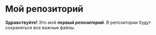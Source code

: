 # Мой репозиторий
**Здравствуйте!**
Это мой ***первый репозиторий***. В репозитории будут сохраняться все важные файлы.

